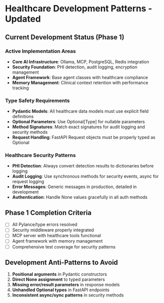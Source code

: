 # Healthcare Development Patterns - Updated

## Current Development Status (Phase 1)

### Active Implementation Areas
- **Core AI Infrastructure**: Ollama, MCP, PostgreSQL, Redis integration
- **Security Foundation**: PHI detection, audit logging, encryption management
- **Agent Framework**: Base agent classes with healthcare compliance
- **Memory Management**: Clinical context retention with performance tracking

### Type Safety Requirements
- **Pydantic Models**: All healthcare data models must use explicit field definitions
- **Optional Parameters**: Use Optional[Type] for nullable parameters
- **Method Signatures**: Match exact signatures for audit logging and security methods
- **Request Handling**: FastAPI Request objects must be properly typed as Optional

### Healthcare Security Patterns
- **PHI Detection**: Always convert detection results to dictionaries before logging
- **Audit Logging**: Use synchronous methods for security events, async for request logging
- **Error Messages**: Generic messages in production, detailed in development
- **Authentication**: Handle None values gracefully in all auth methods

## Phase 1 Completion Criteria
- [ ] All Pylance/type errors resolved
- [ ] Security middleware properly integrated
- [ ] MCP server with healthcare tools functional
- [ ] Agent framework with memory management
- [ ] Comprehensive test coverage for security patterns

## Development Anti-Patterns to Avoid
1. **Positional arguments** in Pydantic constructors
2. **Direct None assignment** to typed parameters
3. **Missing error/result parameters** in response models
4. **Unhandled Optional types** in FastAPI endpoints
5. **Inconsistent async/sync patterns** in security methods